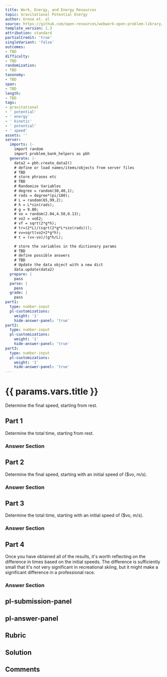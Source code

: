 ```yaml
---
title: Work, Energy, and Energy Resources
topic: Gravitational Potential Energy
author: Urone et. al
source: https://github.com/open-resources/webwork-open-problem-library/tree/master/Contrib/BrockPhysics/College_Physics_Urone/7.Work_Energy_and_Energy_Resources/7-03.Gravitational_Potential_Energy/NU_U17_07_03_006.pg
template_version: 1.3
attribution: standard
partialCredit: 'true'
singleVariant: 'false'
outcomes:
- TBD
difficulty:
- TBD
randomization:
- TBD
taxonomy:
- TBD
span:
- TBD
length:
- TBD
tags:
- gravitational
- ' potential'
- ' energy'
- ' kinetic'
- ' potential'
- ' speed'
assets: ''
server:
  imports: |-
    import random
    import problem_bank_helpers as pbh
  generate: |-
    data2 = pbh.create_data2()
    # define or load names/items/objects from server files
    # TBD
    # store phrases etc
    # TBD
    # Randomize Variables
    # degree = random(30,40,1);
    # rads = degree*(pi/180);
    # L = random(65,99,2);
    # h = L*sin(rads);
    # g = 9.80;
    # vo = random(2.04,4.50,0.13);
    # vo2 = voE2;
    # vf = sqrt(2*g*h);
    # tr=(2*L)/(sqrt(2*g*L*sin(rads)));
    # vv=sqrt(vo2+2*g*h);
    # t = (vv-vo)/(g*h/L);

    # store the variables in the dictionary params
    # TBD
    # define possible answers
    # TBD
    # Update the data object with a new dict
    data.update(data2)
  prepare: |
    pass
  parse: |
    pass
  grade: |
    pass
part1:
  type: number-input
  pl-customizations:
    weight: '1'
    hide-answer-panel: 'true'
part2:
  type: number-input
  pl-customizations:
    weight: '1'
    hide-answer-panel: 'true'
part3:
  type: number-input
  pl-customizations:
    weight: '1'
    hide-answer-panel: 'true'
---
```


# {{ params.vars.title }} 


Determine the final speed, starting from rest.

## Part 1 
Determine the total time, starting from rest. 


 ### Answer Section

## Part 2 
Determine the final speed, starting with an initial speed of ($vo, m/s). 


 ### Answer Section

## Part 3 
Determine the total time, starting with an initial speed of ($vo, m/s). 


 ### Answer Section

## Part 4 
Once you have obtained all of the results, it's worth reflecting on the difference in times based on the initial speeds. The difference is sufficiently small that it's not very significant in recreational skiing, but it might make a significant difference in a professional race. 


 ### Answer Section


## pl-submission-panel 


## pl-answer-panel 


## Rubric 


## Solution 


## Comments 


